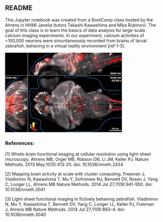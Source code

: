 ## README

This Jupyter notebook was created from a BootCamp class hosted by the Ahrens in HHMI Janelia (tutors Takashi Kawashima and Mika Rubinov). The goal of this class is to learn the basics of data analysis for large-scale calcium imaging experiments. In our experiment, calcium activities of ~100,000 neurons were simuntaneously recorded from brains of larval zebrafish, behaving in a virtual reality environment [ref 1-3].

<img src="./pics/maxresdefault.jpg" width="384">

### References:

[1] Whole-brain functional imaging at cellular resolution using light-sheet microscopy.
    Ahrens MB, Orger MB, Robson DN, Li JM, Keller PJ; Nature Methods. 
    2013 May;10(5):413-20. doi: 10.1038/nmeth.2434

[2] Mapping brain activity at scale with cluster computing.
    Freeman J, Vladimirov N, Kawashima T, Mu Y, Sofroniew NJ, Bennett DV, Rosen J, Yang C, Looger LL, Ahrens MB
    Nature Methods. 2014 Jul 27;11(9):941-950. doi: 10.1038/nmeth.3041

[3] Light-sheet functional imaging in fictively behaving zebrafish.
    Vladimirov N, Mu Y, Kawashima T, Bennett DV, Yang C, Looger LL, Keller PJ, Freeman J, Ahrens MB
    Nature Methods. 2014 Jul 27;11(9):883-4. doi: 10.1038/nmeth.3040
